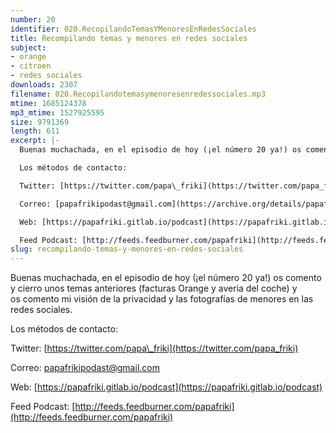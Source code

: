 ```yaml
---
number: 20
identifier: 020.RecopilandoTemasYMenoresEnRedesSociales
title: Recompilando temas y menores en redes sociales
subject:
- orange
- citroen
- redes sociales
downloads: 2307
filename: 020.Recopilandotemasymenoresenredessociales.mp3
mtime: 1685124378
mp3_mtime: 1527925595
size: 9791369
length: 611
excerpt: |-
  Buenas muchachada, en el episodio de hoy (¡el número 20 ya!) os comento y cierro unos temas anteriores (facturas Orange y averia del coche) y os comento mi visión de la privacidad y las fotografías de menores en las redes sociales.

  Los métodos de contacto:

  Twitter: [https://twitter.com/papa\_friki](https://twitter.com/papa_friki)

  Correo: [papafrikipodast@gmail.com](https://archive.org/details/papafrikipodast@gmail.com)

  Web: [https://papafriki.gitlab.io/podcast](https://papafriki.gitlab.io/podcast)

  Feed Podcast: [http://feeds.feedburner.com/papafriki](http://feeds.feedburner.com/papafriki)
slug: recompilando-temas-y-menores-en-redes-sociales
---
```

Buenas muchachada, en el episodio de hoy (¡el número 20 ya!) os comento y cierro unos temas anteriores (facturas Orange y averia del coche) y os comento mi visión de la privacidad y las fotografías de menores en las redes sociales.

Los métodos de contacto:

Twitter: [https://twitter.com/papa\_friki](https://twitter.com/papa_friki)

Correo: [papafrikipodast@gmail.com](https://archive.org/details/papafrikipodast@gmail.com)

Web: [https://papafriki.gitlab.io/podcast](https://papafriki.gitlab.io/podcast)

Feed Podcast: [http://feeds.feedburner.com/papafriki](http://feeds.feedburner.com/papafriki)